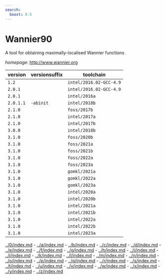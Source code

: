 ```yaml
---
search:
  boost: 0.5
---
```

# Wannier90

A tool for obtaining maximally-localised Wannier functions

*homepage*: <http://www.wannier.org>

version | versionsuffix | toolchain
--------|---------------|----------
``1.2`` |  | ``intel/2016.02-GCC-4.9``
``2.0.1`` |  | ``intel/2016.02-GCC-4.9``
``2.0.1`` |  | ``intel/2016a``
``2.0.1.1`` | ``-abinit`` | ``intel/2018b``
``2.1.0`` |  | ``foss/2017b``
``2.1.0`` |  | ``intel/2017a``
``2.1.0`` |  | ``intel/2017b``
``3.0.0`` |  | ``intel/2018b``
``3.1.0`` |  | ``foss/2020b``
``3.1.0`` |  | ``foss/2021a``
``3.1.0`` |  | ``foss/2021b``
``3.1.0`` |  | ``foss/2022a``
``3.1.0`` |  | ``foss/2023a``
``3.1.0`` |  | ``gomkl/2021a``
``3.1.0`` |  | ``gomkl/2022a``
``3.1.0`` |  | ``gomkl/2023a``
``3.1.0`` |  | ``intel/2020a``
``3.1.0`` |  | ``intel/2020b``
``3.1.0`` |  | ``intel/2021a``
``3.1.0`` |  | ``intel/2021b``
``3.1.0`` |  | ``intel/2022a``
``3.1.0`` |  | ``intel/2022b``
``3.1.0`` |  | ``intel/2023a``

[../0/index.md](0) - [../a/index.md](a) - [../b/index.md](b) - [../c/index.md](c) - [../d/index.md](d) - [../e/index.md](e) - [../f/index.md](f) - [../g/index.md](g) - [../h/index.md](h) - [../i/index.md](i) - [../j/index.md](j) - [../k/index.md](k) - [../l/index.md](l) - [../m/index.md](m) - [../n/index.md](n) - [../o/index.md](o) - [../p/index.md](p) - [../q/index.md](q) - [../r/index.md](r) - [../s/index.md](s) - [../t/index.md](t) - [../u/index.md](u) - [../v/index.md](v) - [../w/index.md](w) - [../x/index.md](x) - [../y/index.md](y) - [../z/index.md](z)

